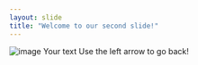 ```yaml
---
layout: slide
title: "Welcome to our second slide!"
---
```

![image](https://user-images.githubusercontent.com/82097779/114449033-4df76c00-9ba2-11eb-8a3f-a29e4e0c7d14.png)
Your text
Use the left arrow to go back!
